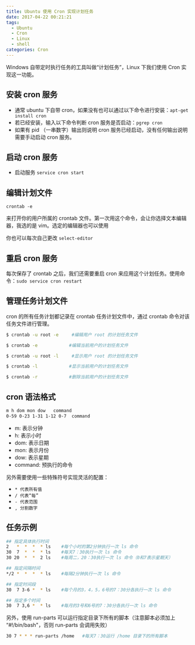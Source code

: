 ```yaml
---
title: Ubuntu 使用 Cron 实现计划任务
date: 2017-04-22 00:21:21
tags:
  - Ubuntu
  - Cron
  - Linux
  - shell
categories: Cron
---
```


Windows 自带定时执行任务的工具叫做“计划任务”，Linux 下我们使用 Cron 实现这一功能。

<!--more-->

## 安装 cron 服务

- 通常 ubuntu 下自带 cron，如果没有也可以通过以下命令进行安装：`apt-get install cron`
- 若已经安装，输入以下命令判断 cron 服务是否启动：`pgrep cron`
- 如果有 pid （一串数字）输出则说明 cron 服务已经启动，没有任何输出说明需要手动启动 cron 服务。

## 启动 cron 服务

- 启动服务 `service cron start`

## 编辑计划文件

`crontab -e`

来打开你的用户所属的 crontab 文件。第一次用这个命令，会让你选择文本编辑器，我选的是 vim。选定的编辑器也可以使用

你也可以每次自己更改 `select-editor`

## 重启 cron 服务

每次保存了 crontab 之后，我们还需要重启 cron 来应用这个计划任务。使用命令：`sudo service cron restart`

## 管理任务计划文件

cron 的所有任务计划都记录在 crontab 任务计划文件中，通过 crontab 命令对该任务文件进行管理。

```bash
$ crontab -u root -e     #编辑用户 root 的计划任务文件

$ crontab -e            #编辑当前用户的计划任务文件

$ crontab -u root -l     #显示用户 root 的计划任务文件

$ crontab -l            #显示当前用户的计划任务文件

$ crontab -r            #删除当前用户的计划任务文件
```

## cron 语法格式

```bash
m h dom mon dow   command
0-59 0-23 1-31 1-12 0-7  command
```

- m: 表示分钟
- h: 表示小时
- dom: 表示日期
- mon: 表示月份
- dow: 表示星期
- command: 预执行的命令

另外需要使用一些特殊符号实现灵活的配置：

- `* 代表所有值`
- `/ 代表“每”`
- `- 代表范围`
- `, 分割数字`

## 任务示例

```bash
## 指定具体执行时间
2   *  *  *  * ls    #每个小时的第2分钟执行一次 ls 命令
30  7  *  *  * ls    #每天7：30执行一次 ls 命令
30 20  *  *  2 ls    #每周二，20：30执行一次 ls 命令（0和7表示星期天）

## 指定间隔时间
*/2 *  *  *  * ls    #每隔2分钟执行一次 ls 命令

## 指定时间段
30  7 3-6 *  * ls    #每个月的3，4，5，6号的7：30分各执行一次 ls 命令

## 指定多个时间
30  7 3,6 *  * ls    #每月的3号和6号的7：30分各执行一次 ls 命令
```

另外，使用 run-parts 可以运行指定目录下所有的脚本（注意脚本必须加上 “#!/bin/bash"，否则 run-parts 会调用失败）

```bash
30 7 * * * run-parts /home   #每天7：30运行 /home 目录下的所有脚本
```
